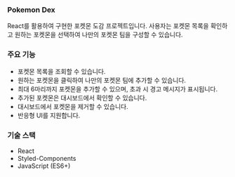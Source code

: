 ### Pokemon Dex

React를 활용하여 구현한 포켓몬 도감 프로젝트입니다. 사용자는 포켓몬 목록을 확인하고 원하는 포켓몬을 선택하여 나만의 포켓몬 팀을 구성할 수 있습니다.

### 주요 기능

-   포켓몬 목록을 조회할 수 있습니다.
-   원하는 포켓몬을 클릭하여 나만의 포켓몬 팀에 추가할 수 있습니다.
-   최대 6마리까지 포켓몬을 추가할 수 있으며, 초과 시 경고 메시지가 표시됩니다.
-   추가된 포켓몬은 대시보드에서 확인할 수 있습니다.
-   대시보드에서 포켓몬을 제거할 수 있습니다.
-   반응형 UI를 지원합니다.

### 기술 스택

-   React
-   Styled-Components
-   JavaScript (ES6+)

